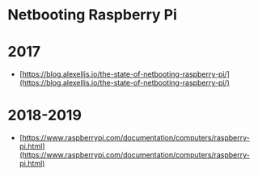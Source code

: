 # Netbooting Raspberry Pi

# 2017

* [https://blog.alexellis.io/the-state-of-netbooting-raspberry-pi/](https://blog.alexellis.io/the-state-of-netbooting-raspberry-pi/)

# 2018-2019

* [https://www.raspberrypi.com/documentation/computers/raspberry-pi.html](https://www.raspberrypi.com/documentation/computers/raspberry-pi.html)

